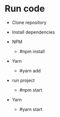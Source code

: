 # Run code

- Clone repository

- Install dependencies
- NPM
  - #npm install
- Yarn
  - #yarn add
 
- run project
  - #npm start
- Yarn
  -  #yarn start
